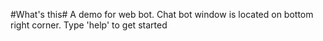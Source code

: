 #What's this#
A demo for web bot. Chat bot window is located on bottom right corner. Type 'help' to get started
